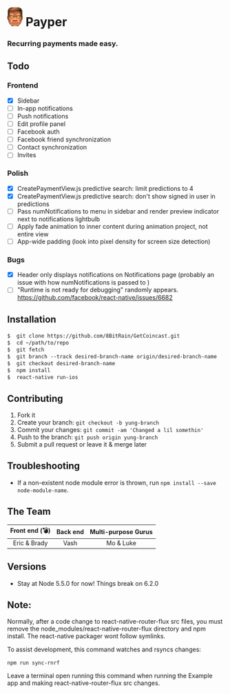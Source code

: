 # ![](./godmode.png) **Payper**
### Recurring payments made easy.

## Todo

### Frontend
- [x] Sidebar
- [ ] In-app notifications
- [ ] Push notifications
- [ ] Edit profile panel
- [ ] Facebook auth
- [ ] Facebook friend synchronization
- [ ] Contact synchronization
- [ ] Invites

### Polish
- [X] CreatePaymentView.js predictive search: limit predictions to 4
- [X] CreatePaymentView.js predictive search: don't show signed in user in predictions
- [ ] Pass numNotifications to menu in sidebar and render preview indicator next to notifications lightbulb
- [ ] Apply fade animation to inner content during animation project, not entire view
- [ ] App-wide padding (look into pixel density for screen size detection)

### Bugs
- [X] Header only displays notifications on Notifications page (probably an
  issue with how numNotifications is passed to <Content />)
- [ ] "Runtime is not ready for debugging" randomly appears.
  https://github.com/facebook/react-native/issues/6682

## Installation
```
$  git clone https://github.com/8BitRain/GetCoincast.git
$  cd ~/path/to/repo
$  git fetch
$  git branch --track desired-branch-name origin/desired-branch-name
$  git checkout desired-branch-name
$  npm install
$  react-native run-ios
```

## Contributing
1. Fork it
2. Create your branch: `git checkout -b yung-branch`
3. Commit your changes: `git commit -am 'Changed a lil somethin'`
4. Push to the branch: `git push origin yung-branch`
5. Submit a pull request or leave it & merge later

## Troubleshooting
* If a non-existent node module error is thrown, run `npm install --save node-module-name`.

## The Team
| Front end (💣)       | Back end  | Multi-purpose Gurus|
|:--------------------:|:---------:|:------------------:|
| Eric & Brady         | Vash      | Mo & Luke          |

## Versions
* Stay at Node 5.5.0 for now! Things break on 6.2.0

## Note:
Normally, after a code change to react-native-router-flux src files,
you must remove the node_modules/react-native-router-flux directory
and npm install.  The react-native packager wont follow symlinks.

To assist development, this command watches and rsyncs changes:

```
npm run sync-rnrf
```

Leave a terminal open running this command when running the Example
app and making react-native-router-flux src changes.
